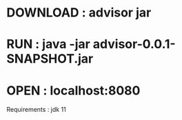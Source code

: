 # DOWNLOAD :  advisor jar
# RUN : java -jar advisor-0.0.1-SNAPSHOT.jar
# OPEN : localhost:8080

Requirements : 
  jdk 11
